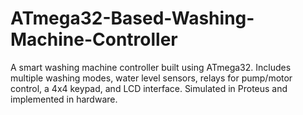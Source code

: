 # ATmega32-Based-Washing-Machine-Controller
A smart washing machine controller built using ATmega32. Includes multiple washing modes, water level sensors, relays for pump/motor control, a 4x4 keypad, and LCD interface. Simulated in Proteus and implemented in hardware.
